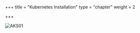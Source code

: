 +++
title = "Kubernetes Installation"
type = "chapter"
weight = 2

+++

![AKS01](/images/Aks_architecture.png)


